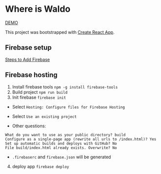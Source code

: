# Where is Waldo
[DEMO](https://where-is-waldo-b6132.firebaseapp.com/)

This project was bootstrapped with [Create React App](https://github.com/facebook/create-react-app).

## Firebase setup
[Steps to Add Firebase](https://firebase.google.com/docs/web/setup)

## Firebase hosting
1. Install firebase tools
`npm -g install firebase-tools`
2. Build project
`npm run build`
3. Init firebase
`firebase init`

* Select `Hosting: Configure files for Firebase Hosting`

* Select `Use an existing project`

* Other questions:

```
What do you want to use as your public directory? build
Configure as a single-page app (rewrite all urls to /index.html)? Yes
Set up automatic builds and deploys with GitHub? No
File build/index.html already exists. Overwrite? No
```

* `.firebaserc` and `firebase.json` will be generated

4. deploy app
`firebase deploy`